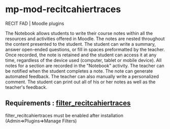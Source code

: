 # mp-mod-recitcahiertraces
RECIT FAD | Moodle plugins

The Notebook allows students to write their course notes within all the resources and activities offered in Moodle. The notes are nested throughout the content presented to the student. The student can write a summary, answer open-ended questions, or fill in spaces preformatted by the teacher. Once recorded, the note is retained and the student can access it at any time, regardless of the device used (computer, tablet or mobile device). All notes for a section are recorded in the "Notebook" activity. The teacher can be notified when the student completes a note. The note can generate automated feedback. The teacher can also manually write a personalized comment. The student can print out all of his or her notes as well as the teacher's feedback.

## Requirements : [filter_recitcahiertraces](https://github.com/SN-RECIT-formation-a-distance/moodle-filter_recitcahiertraces/releases)
filter_recitcahiertraces must be enabled after installation (Admin=>Plugins=>Manage Filters)
